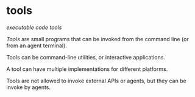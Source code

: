 # tools
*executable code tools*

*Tools* are small programs that can be invoked from the command line (or from an agent terminal).

Tools can be command-line utilities, or interactive applications.

A tool can have multiple implementations for different platforms.

Tools are not allowed to invoke external APIs or agents, but they can be invoke by agents.